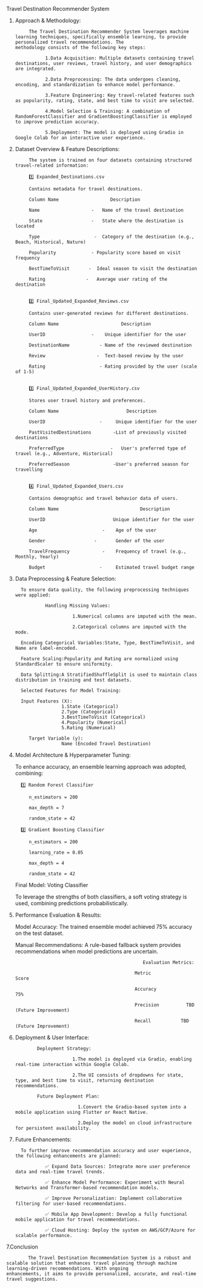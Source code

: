 Travel Destination Recommender System
1. Approach & Methodology:

            The Travel Destination Recommender System leverages machine learning techniques, specifically ensemble learning, to provide personalized travel recommendations. The                       methodology consists of the following key steps:
            
                  1.Data Acquisition: Multiple datasets containing travel destinations, user reviews, travel history, and user demographics are integrated.
               
                  2.Data Preprocessing: The data undergoes cleaning, encoding, and standardization to enhance model performance.
               
                  3.Feature Engineering: Key travel-related features such as popularity, rating, state, and best time to visit are selected.
               
                  4.Model Selection & Training: A combination of RandomForestClassifier and GradientBoostingClassifier is employed to improve prediction accuracy.
               
                  5.Deployment: The model is deployed using Gradio in Google Colab for an interactive user experience.


2. Dataset Overview & Feature Descriptions:

            The system is trained on four datasets containing structured travel-related information:
            
            1️⃣ Expanded_Destinations.csv
            
            Contains metadata for travel destinations.
            
            Column Name	                  Description
            
            Name	               -   Name of the travel destination
            
            State	               -   State where the destination is located
            
            Type	                -  Category of the destination (e.g., Beach, Historical, Nature)
            
            Popularity	           - Popularity score based on visit frequency
            
            BestTimeToVisit	      -  Ideal season to visit the destination
            
            Rating	             -   Average user rating of the destination
   
            
            2️⃣ Final_Updated_Expanded_Reviews.csv
            
            Contains user-generated reviews for different destinations.
            
            Column Name                       Description
            
            UserID	               -    Unique identifier for the user
            
            DestinationName	          - Name of the reviewed destination
            
            Review	                 -  Text-based review by the user
            
            Rating	                  - Rating provided by the user (scale of 1-5)
   
            
            3️⃣ Final_Updated_Expanded_UserHistory.csv
            
            Stores user travel history and preferences.
            
            Column Name	                        Description
            
            UserID	                  -     Unique identifier for the user
            
            PastVisitedDestinations	       -List of previously visited destinations
            
            PreferredType	              -   User's preferred type of travel (e.g., Adventure, Historical)
            
            PreferredSeason	               -User's preferred season for travelling
   
            
            4️⃣ Final_Updated_Expanded_Users.csv
            
            Contains demographic and travel behavior data of users.
            
            Column Name	                             Description
            
            UserID	                       Unique identifier for the user
            
            Age                        -    Age of the user
            
            Gender	                -       Gender of the user
            
            TravelFrequency	           -    Frequency of travel (e.g., Monthly, Yearly)
            
            Budget	                  -     Estimated travel budget range


4. Data Preprocessing & Feature Selection:

         To ensure data quality, the following preprocessing techniques were applied:
            
                  Handling Missing Values:
                  
                            1.Numerical columns are imputed with the mean.
                            
                            2.Categorical columns are imputed with the mode.
                      
         Encoding Categorical Variables:State, Type, BestTimeToVisit, and Name are label-encoded.
            
         Feature Scaling:Popularity and Rating are normalized using StandardScaler to ensure uniformity.
            
         Data Splitting:A StratifiedShuffleSplit is used to maintain class distribution in training and test datasets.
            
         Selected Features for Model Training:
            
         Input Features (X):
                        1.State (Categorical)
                        2.Type (Categorical)
                        3.BestTimeToVisit (Categorical)
                        4.Popularity (Numerical)
                        5.Rating (Numerical)
                        
            Target Variable (y):
                        Name (Encoded Travel Destination)


3. Model Architecture & Hyperparameter Tuning:

      To enhance accuracy, an ensemble learning approach was adopted, combining:
      
         1️⃣ Random Forest Classifier
            
            n_estimators = 200
            
            max_depth = 7
            
            random_state = 42

         2️⃣ Gradient Boosting Classifier
            
            n_estimators = 200
            
            learning_rate = 0.05
            
            max_depth = 4
            
            random_state = 42

      Final Model: Voting Classifier

      To leverage the strengths of both classifiers, a soft voting strategy is used, combining predictions probabilistically.

4. Performance Evaluation & Results:

      Model Accuracy: The trained ensemble model achieved 75% accuracy on the test dataset.
      
      Manual Recommendations: A rule-based fallback system provides recommendations when model predictions are uncertain.
   
                                                      Evaluation Metrics:
      
                                                   Metric	            Score
                                                                  
                                                   Accuracy	            75%
                                                                  
                                                   Precision	      TBD (Future Improvement)
                                                                  
                                                   Recall	        TBD (Future Improvement)

6. Deployment & User Interface:

               Deployment Strategy:

                            1.The model is deployed via Gradio, enabling real-time interaction within Google Colab.
            
                            2.The UI consists of dropdowns for state, type, and best time to visit, returning destination recommendations.

               Future Deployment Plan:

                              1.Convert the Gradio-based system into a mobile application using Flutter or React Native.
            
                              2.Deploy the model on cloud infrastructure for persistent availability.


7. Future Enhancements:

         To further improve recommendation accuracy and user experience, the following enhancements are planned:

                  ✅ Expand Data Sources: Integrate more user preference data and real-time travel trends.
                  
                  ✅ Enhance Model Performance: Experiment with Neural Networks and Transformer-based recommendation models.
            
                  ✅ Improve Personalization: Implement collaborative filtering for user-based recommendations.
            
                  ✅ Mobile App Development: Develop a fully functional mobile application for travel recommendations.
                  
                  ✅ Cloud Hosting: Deploy the system on AWS/GCP/Azure for scalable performance.
  
7.Conclusion

            The Travel Destination Recommendation System is a robust and scalable solution that enhances travel planning through machine learning-driven recommendations. With ongoing             enhancements, it aims to provide personalized, accurate, and real-time travel suggestions.
